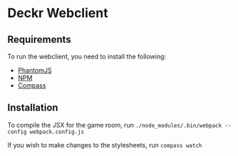 # Deckr Webclient

## Requirements
To run the webclient, you need to install the following:

- [PhantomJS](http://phantomjs.org/)
- [NPM](https://www.npmjs.com/)
- [Compass](http://compass-style.org/)

## Installation
To compile the JSX for the game room, run `./node_modules/.bin/webpack --config webpack.config.js`

If you wish to make changes to the stylesheets, run `compass watch`
